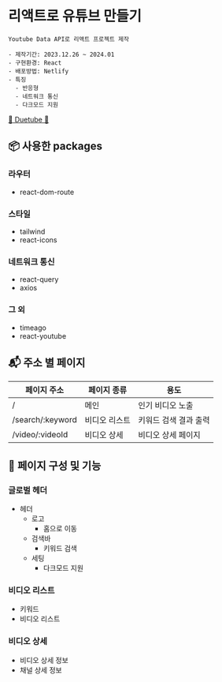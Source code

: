 # 리액트로 유튜브 만들기

```
Youtube Data API로 리액트 프로젝트 제작

- 제작기간: 2023.12.26 ~ 2024.01
- 구현환경: React
- 배포방법: Netlify
- 특징
  - 반응형
  - 네트워크 통신
  - 다크모드 지원
```

[💜 Duetube 💜](https://incomparable-concha-72a360.netlify.app/)

## 📦 사용한 packages

### 라우터

- react-dom-route

### 스타일

- tailwind
- react-icons

### 네트워크 통신

- react-query
- axios

### 그 외

- timeago
- react-youtube

## 📬 주소 별 페이지

| 페이지 주소      | 페이지 종류   | 용도                  |
| ---------------- | ------------- | --------------------- |
| /                | 메인          | 인기 비디오 노출      |
| /search/:keyword | 비디오 리스트 | 키워드 검색 결과 출력 |
| /video/:videoId  | 비디오 상세   | 비디오 상세 페이지    |

## 🎨 페이지 구성 및 기능

### 글로벌 헤더

- 헤더
  - 로고
    - 홈으로 이동
  - 검색바
    - 키워드 검색
  - 세팅
    - 다크모드 지원

### 비디오 리스트

- 키워드
- 비디오 리스트

### 비디오 상세

- 비디오 상세 정보
- 채널 상세 정보
